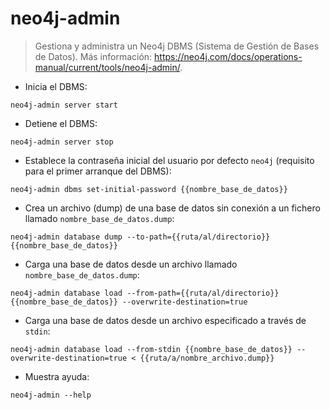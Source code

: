 # neo4j-admin

> Gestiona y administra un Neo4j DBMS (Sistema de Gestión de Bases de Datos).
> Más información: <https://neo4j.com/docs/operations-manual/current/tools/neo4j-admin/>.

- Inicia el DBMS:

`neo4j-admin server start`

- Detiene el DBMS:

`neo4j-admin server stop`

- Establece la contraseña inicial del usuario por defecto `neo4j` (requisito para el primer arranque del DBMS):

`neo4j-admin dbms set-initial-password {{nombre_base_de_datos}}`

- Crea un archivo (dump) de una base de datos sin conexión a un fichero llamado `nombre_base_de_datos.dump`:

`neo4j-admin database dump --to-path={{ruta/al/directorio}} {{nombre_base_de_datos}}`

- Carga una base de datos desde un archivo llamado `nombre_base_de_datos.dump`:

`neo4j-admin database load --from-path={{ruta/al/directorio}} {{nombre_base_de_datos}} --overwrite-destination=true`

- Carga una base de datos desde un archivo especificado a través de `stdin`:

`neo4j-admin database load --from-stdin {{nombre_base_de_datos}} --overwrite-destination=true < {{ruta/a/nombre_archivo.dump}}`

- Muestra ayuda:

`neo4j-admin --help`
